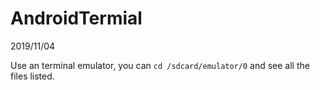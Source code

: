 # AndroidTermial
2019/11/04

Use an terminal emulator, you can `cd /sdcard/emulator/0` and see all the files listed.
